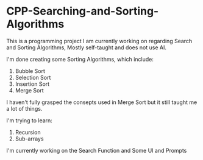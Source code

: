 # CPP-Searching-and-Sorting-Algorithms
This is a programming project I am currently working on regarding Search and Sorting Algorithms, Mostly self-taught and does not use AI.

I'm done creating some Sorting Algorithms, which include:
  1. Bubble Sort
  2. Selection Sort
  3. Insertion Sort
  4. Merge Sort

I haven't fully grasped the consepts used in Merge Sort but it still taught me a lot of things.

I'm trying to learn:
  1. Recursion
  2. Sub-arrays

I'm currently working on the Search Function and Some UI and Prompts
